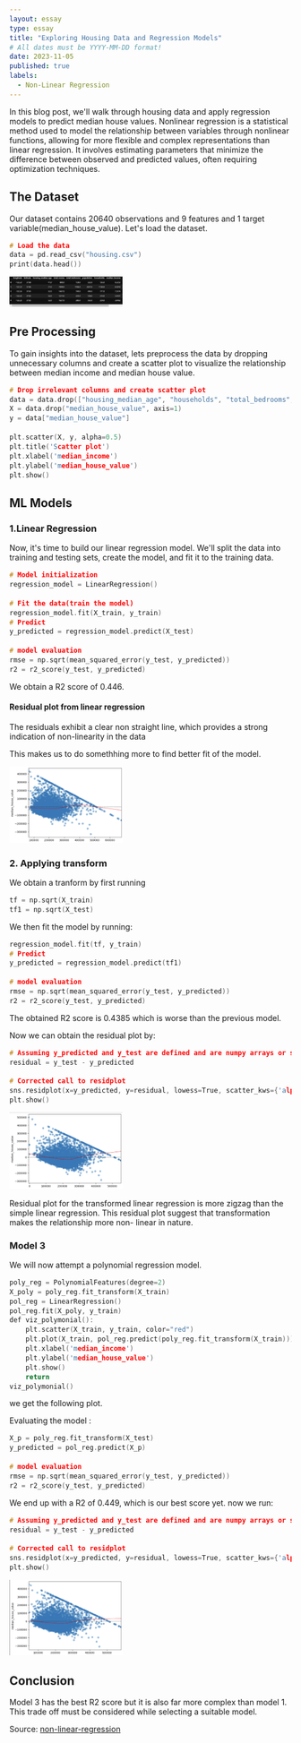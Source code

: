 ```yaml
---
layout: essay
type: essay
title: "Exploring Housing Data and Regression Models"
# All dates must be YYYY-MM-DD format!
date: 2023-11-05
published: true
labels:
  - Non-Linear Regression
---
```


In this blog post, we'll walk through housing data and apply regression models to predict median house values. Nonlinear regression is a statistical method used to model the relationship between variables through nonlinear functions, allowing for more flexible and complex representations than linear regression. It involves estimating parameters that minimize the difference between observed and predicted values, often requiring optimization techniques.

## The Dataset

Our dataset contains 20640 observations and 9 features and 1 target variable(median_house_value). Let's load the dataset.
```cpp
# Load the data
data = pd.read_csv("housing.csv")
print(data.head())
```

<img class="img-fluid" src="../img/nonlinear/nlr_dataset.png" width= "40%" >


## Pre Processing
To gain insights into the dataset, lets preprocess the data by dropping unnecessary columns and create a scatter plot to visualize the relationship between median income and median house value.
```cpp
# Drop irrelevant columns and create scatter plot
data = data.drop(["housing_median_age", "households", "total_bedrooms", "longitude", "latitude", "total_rooms", "population", "ocean_proximity"], axis=1)
X = data.drop("median_house_value", axis=1)
y = data["median_house_value"]

plt.scatter(X, y, alpha=0.5)
plt.title('Scatter plot')
plt.xlabel('median_income')
plt.ylabel('median_house_value')
plt.show()
```

## ML Models
### 1.Linear Regression
Now, it's time to build our linear regression model. We'll split the data into training and testing sets, create the model, and fit it to the training data.
```cpp
# Model initialization
regression_model = LinearRegression()

# Fit the data(train the model)
regression_model.fit(X_train, y_train)
# Predict
y_predicted = regression_model.predict(X_test)

# model evaluation
rmse = np.sqrt(mean_squared_error(y_test, y_predicted))
r2 = r2_score(y_test, y_predicted)
```
We obtain a R2 score of 0.446.

#### Residual plot from linear regression
The residuals exhibit a clear non straight line, which provides a strong indication of non-linearity in the data

This makes us to do somethhing more to find better fit of the model.

<img class="img-fluid" src="../img/nonlinear/nlr_residual1.png" width= "40%" >

### 2. Applying transform
We obtain a tranform by first running 
```cpp
tf = np.sqrt(X_train) 
tf1 = np.sqrt(X_test)
```
We then fit the model by running:
```cpp
regression_model.fit(tf, y_train)
# Predict
y_predicted = regression_model.predict(tf1)

# model evaluation
rmse = np.sqrt(mean_squared_error(y_test, y_predicted))
r2 = r2_score(y_test, y_predicted)
```
The obtained R2 score is 0.4385 which is worse than the previous model.

Now we can obtain the residual plot by:
```cpp
# Assuming y_predicted and y_test are defined and are numpy arrays or similar data structures that support arithmetic operations
residual = y_test - y_predicted

# Corrected call to residplot
sns.residplot(x=y_predicted, y=residual, lowess=True, scatter_kws={'alpha': 0.5}, line_kws={'color': 'red', 'lw': 1, 'alpha': 0.8})
plt.show()
```
<img class="img-fluid" src="../img/nonlinear/nlr_residual2.png" width= "40%" >

Residual plot for the transformed linear regression is more zigzag than the simple linear regression. This residual plot suggest that transformation makes the relationship more non- linear in nature.

### Model 3
We will now attempt a polynomial regression model.
```cpp
poly_reg = PolynomialFeatures(degree=2)
X_poly = poly_reg.fit_transform(X_train)
pol_reg = LinearRegression()
pol_reg.fit(X_poly, y_train)
def viz_polymonial():
    plt.scatter(X_train, y_train, color="red")
    plt.plot(X_train, pol_reg.predict(poly_reg.fit_transform(X_train)))
    plt.xlabel('median_income')
    plt.ylabel('median_house_value')
    plt.show()
    return
viz_polymonial()
```
we get the following plot.

Evaluating the model :
```cpp
X_p = poly_reg.fit_transform(X_test)
y_predicted = pol_reg.predict(X_p)

# model evaluation
rmse = np.sqrt(mean_squared_error(y_test, y_predicted))
r2 = r2_score(y_test, y_predicted)
```
We end up with a R2 of 0.449, which is our best score yet. now we run:

```cpp
# Assuming y_predicted and y_test are defined and are numpy arrays or similar data structures that support arithmetic operations
residual = y_test - y_predicted

# Corrected call to residplot
sns.residplot(x=y_predicted, y=residual, lowess=True, scatter_kws={'alpha': 0.5}, line_kws={'color': 'red', 'lw': 1, 'alpha': 0.8})
plt.show()
```

<img class="img-fluid" src="../img/nonlinear/nlr_residual3.png" width= "40%" >


## Conclusion
Model 3 has the best R2 score but it is also far more complex than model 1. This trade off must be considered while selecting a suitable model.

Source: <a href="https://github.com/shreyasharathi/shreyasharathi.github.io/blob/main/Notebooks/non-linear-regression.ipynb"><i class="large github icon "></i>non-linear-regression</a>
